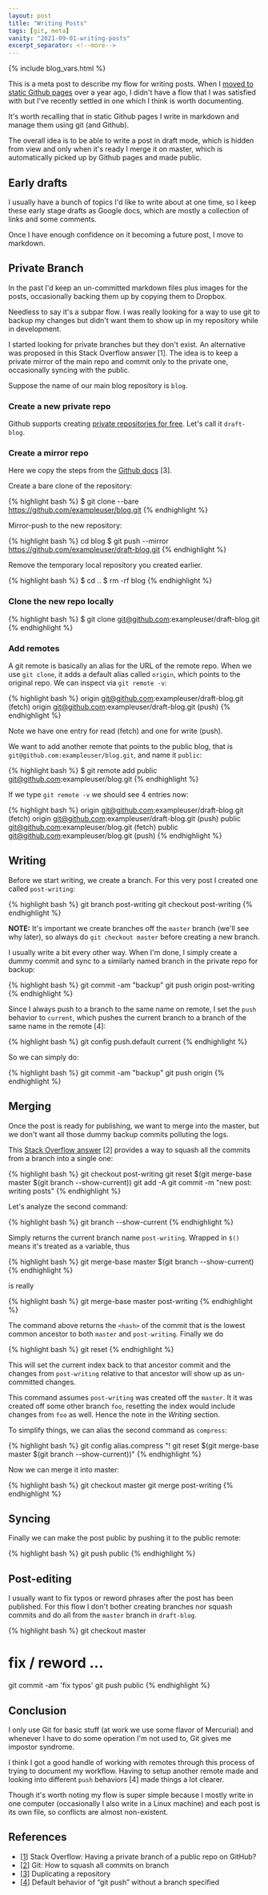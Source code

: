 ```yaml
---
layout: post
title: "Writing Posts"
tags: [git, meta]
vanity: "2021-09-01-writing-posts"
excerpt_separator: <!--more-->
---
```


{% include blog_vars.html %}


This is a meta post to describe my flow for writing posts. When I [moved to static Github pages]({{site.url}}/blog/2020/07/11/from-wordpress-to-jekyll.html) over a year ago, I didn't have a flow that I was satisfied with but I've recently settled in one which I think is worth documenting.

<!--more-->

It's worth recalling that in static Github pages I write in markdown and manage them using git (and Github).

The overall idea is to be able to write a post in draft mode, which is hidden from view and only when it's ready I merge it on master, which is automatically picked up by Github pages and made public.

## Early drafts

I usually have a bunch of topics I'd like to write about at one time, so I keep these early stage drafts as Google docs, which are mostly a collection of links and some comments.

Once I have enough confidence on it becoming a future post, I move to markdown.

## Private Branch

In the past I'd keep an un-committed markdown files plus images for the posts, occasionally backing them up by copying them to Dropbox.

Needless to say it's a subpar flow. I was really looking for a way to use git to backup my changes but didn't want them to show up in my repository while in development.

I started looking for private branches but they don't exist. An alternative was proposed in this Stack Overflow answer [1]. The idea is to keep a private mirror of the main repo and commit only to the private one, occasionally syncing with the public.

Suppose the name of our main blog repository is `blog`.

### Create a new private repo

Github supports creating [private repositories for free](https://github.blog/2019-01-07-new-year-new-github/). Let's call it `draft-blog`.

### Create a mirror repo

Here we copy the steps from the [Github docs](https://docs.github.com/en/github/creating-cloning-and-archiving-repositories/creating-a-repository-on-github/duplicating-a-repository) [3].

Create a bare clone of the repository:

{% highlight bash %}
$ git clone --bare https://github.com/exampleuser/blog.git
{% endhighlight %}

Mirror-push to the new repository:

{% highlight bash %}
cd blog
$ git push --mirror https://github.com/exampleuser/draft-blog.git
{% endhighlight %}

Remove the temporary local repository you created earlier.

{% highlight bash %}
$ cd ..
$ rm -rf blog
{% endhighlight %}

### Clone the new repo locally

{% highlight bash %}
$ git clone git@github.com:exampleuser/draft-blog.git
{% endhighlight %}

### Add remotes

A git remote is basically an alias for the URL of the remote repo. When we use `git clone`, it adds a default alias called `origin`, which points to the original repo. We can inspect via `git remote -v`:

{% highlight bash %}
origin  git@github.com:exampleuser/draft-blog.git (fetch)
origin  git@github.com:exampleuser/draft-blog.git (push)
{% endhighlight %}

Note we have one entry for read (fetch) and one for write (push).

We want to add another remote that points to the public blog, that is `git@github.com:exampleuser/blog.git`, and name it `public`:

{% highlight bash %}
$ git remote add public git@github.com:exampleuser/blog.git
{% endhighlight %}

If we type `git remote -v` we should see 4 entries now:

{% highlight bash %}
origin  git@github.com:exampleuser/draft-blog.git (fetch)
origin  git@github.com:exampleuser/draft-blog.git (push)
public  git@github.com:exampleuser/blog.git (fetch)
public  git@github.com:exampleuser/blog.git (push)
{% endhighlight %}


## Writing

Before we start writing, we create a branch. For this very post I created one called `post-writing`:

{% highlight bash %}
git branch post-writing
git checkout post-writing
{% endhighlight %}

**NOTE:** It's important we create branches off the `master` branch (we'll see why later), so always do `git checkout master` before creating a new branch.

I usually write a bit every other way. When I'm done, I simply create a dummy commit and sync to a similarly named branch in the private repo for backup:

{% highlight bash %}
git commit -am "backup"
git push origin post-writing
{% endhighlight %}

Since I always push to a branch to the same name on remote, I set the `push` behavior to `current`, which pushes the current branch to a branch of the same name in the remote [4]:

{% highlight bash %}
git config push.default current
{% endhighlight %}

So we can simply do:

{% highlight bash %}
git commit -am "backup"
git push origin
{% endhighlight %}

## Merging

Once the post is ready for publishing, we want to merge into the master, but we don't want all those dummy backup commits polluting the logs.

This [Stack Overflow answer](https://stackoverflow.com/questions/25356810/git-how-to-squash-all-commits-on-branch) [2] provides a way to squash all the commits from a branch into a single one:

{% highlight bash %}
git checkout post-writing
git reset $(git merge-base master $(git branch --show-current))
git add -A
git commit -m "new post: writing posts"
{% endhighlight %}

Let's analyze the second command:

{% highlight bash %}
git branch --show-current
{% endhighlight %}

Simply returns the current branch name `post-writing`. Wrapped in `$()` means it's treated as a variable, thus

{% highlight bash %}
git merge-base master $(git branch --show-current)
{% endhighlight %}

is really

{% highlight bash %}
git merge-base master post-writing
{% endhighlight %}

The command above returns the `<hash>` of the commit that is the lowest common ancestor to both `master` and `post-writing`. Finally we do

{% highlight bash %}
git reset <hash>
{% endhighlight %}

This will set the current index back to that ancestor commit and the changes from `post-writing` relative to that ancestor will show up as un-committed changes.

This command assumes `post-writing` was created off the `master`. It it was created off some other branch `foo`, resetting the index would include changes from `foo` as well. Hence the note in the *Writing* section.

To simplify things, we can alias the second command as `compress`:

{% highlight bash %}
git config alias.compress "! git reset $(git merge-base master $(git branch --show-current))"
{% endhighlight %}

Now we can merge it into master:

{% highlight bash %}
git checkout master
git merge post-writing
{% endhighlight %}

## Syncing

Finally we can make the post public by pushing it to the public remote:

{% highlight bash %}
git push public
{% endhighlight %}

## Post-editing

I usually want to fix typos or reword phrases after the post has been published. For this flow I don't bother creating branches nor squash commits and do all from the `master` branch in `draft-blog`.

{% highlight bash %}
git checkout master
# fix / reword ...
git commit -am 'fix typos'
git push public
{% endhighlight %}

## Conclusion

I only use Git for basic stuff (at work we use some flavor of Mercurial) and whenever I have to do some operation I'm not used to, Git gives me impostor syndrome.

I think I got a good handle of working with remotes through this process of trying to document my workflow. Having to setup another remote made and looking into different `push` behaviors [4] made things a lot clearer.

Though it's worth noting my flow is super simple because I mostly write in one computer (occasionally I also write in a Linux machine) and each post is its own file, so conflicts are almost non-existent.

## References

* [[1](https://stackoverflow.com/questions/7983204/having-a-private-branch-of-a-public-repo-on-github)] Stack Overflow: Having a private branch of a public repo on GitHub?
* [[2](https://stackoverflow.com/questions/25356810/git-how-to-squash-all-commits-on-branch)] Git: How to squash all commits on branch
* [[3](https://docs.github.com/en/github/creating-cloning-and-archiving-repositories/creating-a-repository-on-github/duplicating-a-repository)] Duplicating a repository
* [[4](https://stackoverflow.com/questions/948354/default-behavior-of-git-push-without-a-branch-specified)] Default behavior of “git push” without a branch specified
